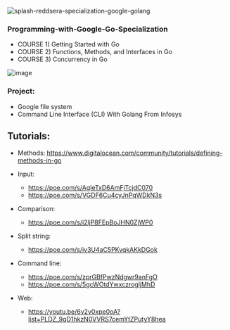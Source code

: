 
![splash-reddsera-specialization-google-golang](https://user-images.githubusercontent.com/69214737/226206156-fce8b097-6aa8-4d35-bd9f-2b40ecfeba78.png)


### Programming-with-Google-Go-Specialization

- COURSE 1) Getting Started with Go
- COURSE 2) Functions, Methods, and Interfaces in Go
- COURSE 3) Concurrency in Go

![image](https://user-images.githubusercontent.com/69214737/234948254-86964b9a-6351-4758-94ea-3df29e7a62b9.png)

### Project: 
- Google file system
- Command Line Interface (CLI) With Golang From Infosys


## Tutorials:
- Methods: https://www.digitalocean.com/community/tutorials/defining-methods-in-go
- Input:
	- https://poe.com/s/AgIeTxD6AmFjTcjdC070
	- https://poe.com/s/VGDF6Cu4cyJnPqWDkN3s
- Comparison:
	- https://poe.com/s/i2ljP8FEpBoJHN0ZjWP0

- Split string:
	- https://poe.com/s/iv3U4aC5PKvqkAKkDGok
- Command line:
	- https://poe.com/s/zprGBfPwzNdgwr9anFgO
	- https://poe.com/s/5gcWOtdYwxczrogljMhD
- Web:
	- https://youtu.be/6v2v0xpe0oA?list=PLDZ_9qD1hkzN0VVRS7cemYtZPutyY8hea
	
